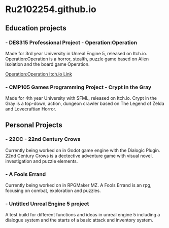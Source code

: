 
# Ru2102254.github.io

## Education projects

### - DES315 Professional Project - Operation:Operation
Made for 3rd year University in Unreal Engine 5, released on Itch.io. Operation:Operation is a horror, stealth, puzzle game based on Alien Isolation and the board game Operation.

[Operation;Operation Itch.io Link](https://kelpie-studios.itch.io/operation-operations)

### - CMP105 Games Programming Project - Crypt in the Gray
Made for 4th year University with SFML, released on Itch.io. Crypt in the Gray is a top-down, action, dungeon crawler based on The Legend of Zelda and Lovecraftian Horror.

## Personal Projects

### - 22CC - 22nd Century Crows
Currently being worked on in Godot game engine with the Dialogic Plugin. 22nd Century Crows is a dectective adventure game with visual novel, investigation and puzzle elements.

### - A Fools Errand
Currently being worked on in RPGMaker MZ. A Fools Errand is an rpg, focusing on combat, exploration and puzzles.

### - Untitled Unreal Engine 5 project
A test build for different functions and ideas in unreal engine 5 including a dialogue system and the starts of a basic attack and inventory system.
